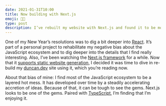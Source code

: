 ```yaml
---
date: 2021-01-31T10:00
title: Now building with Next.js
emoji: 🧑‍🏫
type: post
description: I’ve rebuilt my website with Next.js and found it to be more interesting than I expected.
---
```


One of my New Year’s resolutions was to dig a bit deeper into [React][rjs]. It’s part of a personal project to rehabilitate my negative bias about the JavaScript ecosystem and to dig deeper into the details that I find really interesting. Also, I’ve been watching the [Next.js framework][nextjs] for a while. Now that it [supports static website generation][next-ssg], I decided it was time to dive in re-build my [duncan.dev][d] site using it, which you’re reading now.

About that bias of mine: I find most of the JavaScript ecosystem to be a layered hot mess. It has developed over time by a steadily accelerating accretion of ideas. Because of that, it can be tough to see the gems. Next.js looks to be one of the gems. Paired with [TypeScript][ts], I’m finding that I’m enjoying it.

[d]: https://duncan.dev
[rjs]: https://reactjs.org
[gjs]: https://www.gatsbyjs.com
[nextjs]: https://nextjs.org
[njs]: https://nodejs.org/en/
[next-ssg]: https://nextjs.org/docs/advanced-features/static-html-export
[ts]: https://www.typescriptlang.org
